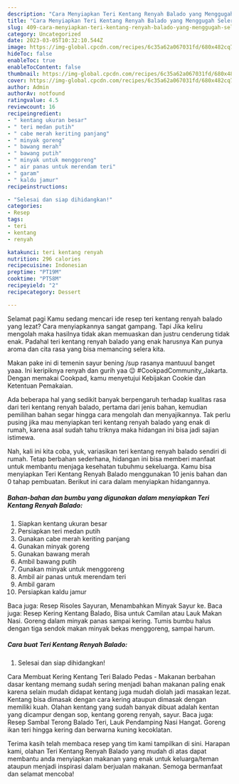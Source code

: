 ```yaml
---
description: "Cara Menyiapkan Teri Kentang Renyah Balado yang Menggugah Selera"
title: "Cara Menyiapkan Teri Kentang Renyah Balado yang Menggugah Selera"
slug: 409-cara-menyiapkan-teri-kentang-renyah-balado-yang-menggugah-selera
category: Uncategorized
date: 2023-03-05T10:32:10.544Z
image: https://img-global.cpcdn.com/recipes/6c35a62a067031fd/680x482cq70/teri-kentang-renyah-balado-foto-resep-utama.jpg
hideToc: false
enableToc: true
enableTocContent: false
thumbnail: https://img-global.cpcdn.com/recipes/6c35a62a067031fd/680x482cq70/teri-kentang-renyah-balado-foto-resep-utama.jpg
cover: https://img-global.cpcdn.com/recipes/6c35a62a067031fd/680x482cq70/teri-kentang-renyah-balado-foto-resep-utama.jpg
author: Admin
authorAv: notfound
ratingvalue: 4.5
reviewcount: 16
recipeingredient:
- " kentang ukuran besar"
- " teri medan putih"
- " cabe merah keriting panjang"
- " minyak goreng"
- " bawang merah"
- " bawang putih"
- " minyak untuk menggoreng"
- " air panas untuk merendam teri"
- " garam"
- " kaldu jamur"
recipeinstructions:

- "Selesai dan siap dihidangkan!"
categories:
- Resep
tags:
- teri
- kentang
- renyah

katakunci: teri kentang renyah 
nutrition: 296 calories
recipecuisine: Indonesian
preptime: "PT19M"
cooktime: "PT58M"
recipeyield: "2"
recipecategory: Dessert

---
```



Selamat pagi Kamu sedang mencari ide resep teri kentang renyah balado yang lezat? Cara menyiapkannya sangat gampang. Tapi Jika keliru mengolah maka hasilnya tidak akan memuaskan dan justru cenderung tidak enak. Padahal teri kentang renyah balado yang enak harusnya Kan punya aroma dan cita rasa yang bisa memancing selera kita.


Makan pake ini di temenin sayur bening /sup rasanya mantuuul banget yaaa. Ini keripiknya renyah dan gurih yaa 😉 #CookpadCommunity_Jakarta. Dengan memakai Cookpad, kamu menyetujui Kebijakan Cookie dan Ketentuan Pemakaian.

Ada beberapa hal yang sedikit banyak berpengaruh terhadap kualitas rasa dari teri kentang renyah balado, pertama dari jenis bahan, kemudian pemilihan bahan segar hingga cara mengolah dan menyajikannya. Tak perlu pusing jika mau menyiapkan teri kentang renyah balado yang enak di rumah, karena asal sudah tahu triknya maka hidangan ini bisa jadi sajian istimewa.


Nah, kali ini kita coba, yuk, variasikan teri kentang renyah balado sendiri di rumah. Tetap berbahan sederhana, hidangan ini bisa memberi manfaat untuk membantu menjaga kesehatan tubuhmu sekeluarga. Kamu bisa menyiapkan Teri Kentang Renyah Balado menggunakan 10 jenis bahan dan 0 tahap pembuatan. Berikut ini cara dalam menyiapkan hidangannya.

<!--inarticleads1-->

##### Bahan-bahan dan bumbu yang digunakan dalam menyiapkan Teri Kentang Renyah Balado:

1. Siapkan  kentang ukuran besar
1. Persiapkan  teri medan putih
1. Gunakan  cabe merah keriting panjang
1. Gunakan  minyak goreng
1. Gunakan  bawang merah
1. Ambil  bawang putih
1. Gunakan  minyak untuk menggoreng
1. Ambil  air panas untuk merendam teri
1. Ambil  garam
1. Persiapkan  kaldu jamur


Baca juga: Resep Risoles Sayuran, Menambahkan Minyak Sayur ke. Baca juga: Resep Kering Kentang Balado, Bisa untuk Camilan atau Lauk Makan Nasi. Goreng dalam minyak panas sampai kering. Tumis bumbu halus dengan tiga sendok makan minyak bekas menggoreng, sampai harum. 

<!--inarticleads2-->

##### Cara buat Teri Kentang Renyah Balado:


1. Selesai dan siap dihidangkan!

Cara Membuat Kering Kentang Teri Balado Pedas - Makanan berbahan dasar kentang memang sudah sering menjadi bahan makanan paling enak karena selain mudah didapat kentang juga mudah diolah jadi masakan lezat. Kentang bisa dimasak dengan cara kering ataupun dimasak dengan memiliki kuah. Olahan kentang yang sudah banyak dibuat adalah kentan yang dicampur dengan sop, kentang goreng renyah, sayur. Baca juga: Resep Sambal Terong Balado Teri, Lauk Pendamping Nasi Hangat. Goreng ikan teri hingga kering dan berwarna kuning kecoklatan. 

Terima kasih telah membaca resep yang tim kami tampilkan di sini. Harapan kami, olahan Teri Kentang Renyah Balado yang mudah di atas dapat membantu anda menyiapkan makanan yang enak untuk keluarga/teman ataupun menjadi inspirasi dalam berjualan makanan. Semoga bermanfaat dan selamat mencoba!
